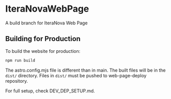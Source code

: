 # IteraNovaWebPage

A build branch for IteraNova Web Page

## Building for Production

To build the website for production:

```bash
npm run build
```

The astro.config.mjs file is different than in main. 
The built files will be in the `dist/` directory. Files in `dist/` must be pushed to web-page-deploy repository. 

For full setup, check DEV_DEP_SETUP.md.   